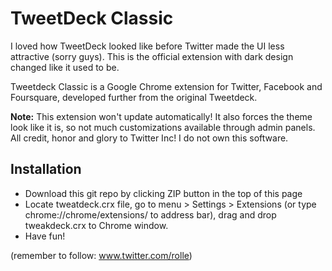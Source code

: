 TweetDeck Classic
=========================

I loved how TweetDeck looked like before Twitter made the UI less attractive (sorry guys). This is the official extension with dark design changed like it used to be.

Tweetdeck Classic is a Google Chrome extension for Twitter, Facebook and Foursquare, developed further from the original Tweetdeck.

**Note:** This extension won't update automatically! It also forces the theme look like it is, so not much customizations available through admin panels. All credit, honor and glory to Twitter Inc! I do not own this software.

Installation
--------------

- Download this git repo by clicking ZIP button in the top of this page
- Locate tweatdeck.crx file, go to menu > Settings > Extensions (or type chrome://chrome/extensions/ to address bar), drag and drop tweakdeck.crx to Chrome window.
- Have fun!

(remember to follow: www.twitter.com/rolle)
